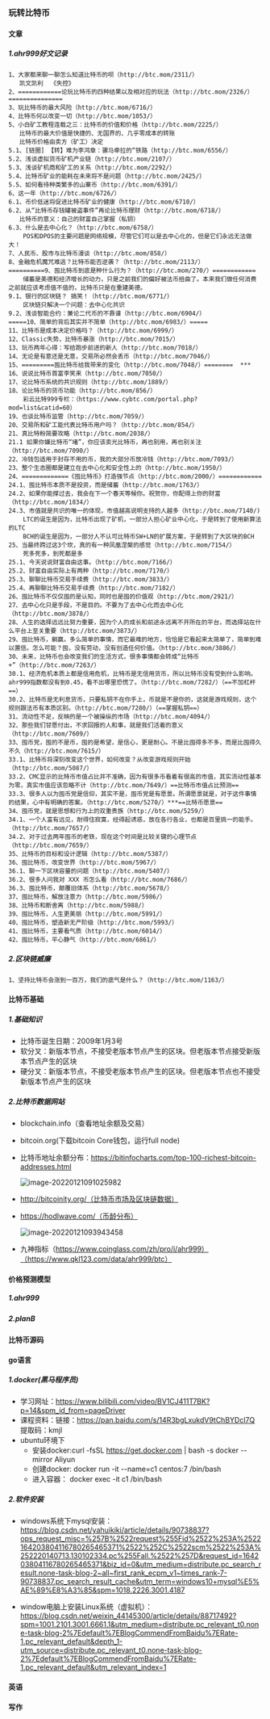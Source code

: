### 玩转比特币

#### 文章

##### 1.ahr999好文记录

```pyt
1、大家都来聊一聊怎么知道比特币的呗（http://btc.mom/2311/）
   凯文凯利  《失控》
2、============论玩比特币的四种结果以及相对应的玩法（http://btc.mom/2326/）===============
3、玩比特币的最大风险（http://btc.mom/6716/）
4、比特币何以改变一切（http://btc.mom/1053/）
5、小白矿工教程连载之三：比特币的价值和价格（http://btc.mom/2225/）
   比特币的最大价值是快捷的、无国界的、几乎零成本的转账
   比特币价格由卖方（矿工）决定
5.1、[链圈] 【转】难为李鸿章：骡马牵拉的“铁路（http://btc.mom/6556/）
5.2、浅谈虚拟货币矿机产业链（http://btc.mom/2107/）
5.3、浅谈矿机商和矿工的关系（http://btc.mom/2292/）
5.4、比特币矿业的能耗在未来将不是问题（http://btc.mom/2425/）
5.5、如何看待种类繁多的山寨币（http://btc.mom/6391/）
6、这一年（http://btc.mom/6726/）
6.1、币价低迷将促进比特币矿业的健康（http://btc.mom/6710/）
6.2、从“比特币存钱罐被盗事件”再论比特币理财（http://btc.mom/6718/）
   比特币的意义：自己的财富自己掌握（私钥）
6.3、什么是去中心化？（http://btc.mom/6758/）
	POS和DPOS的主要问题是网络规模，尽管它们可以是去中心化的，但是它们永远无法做大！
7、人民币、股市与比特币漫谈（http://btc.mom/858/）
8、金融危机魔咒难逃？比特币能否逆袭？（http://btc.mom/2113/）
==========9、囤比特币到底是种什么行为？（http://btc.mom/270/）============
	储蓄是美德和经济增长的动力，只是之前我们的偏好被法币扭曲了。本来我们做任何消费之前就应该考虑值不值的，比特币只是在重建美德。
9.1、银行的区块链？ 搞笑！（http://btc.mom/6771/）
	区块链只解决一个问题：去中心化共识
9.2、浅谈智能合约：兼论二代币的不靠谱（http://btc.mom/6904/）
=====10、简单的背后其实并不简单（http://btc.mom/6983/）=====
11、比特币是成本决定价格吗？（http://btc.mom/6999/）
12、Classic失势，比特币暴涨（http://btc.mom/7015/）
13、玩币两年心得：写给跑步前进的新人（http://btc.mom/7018/）
14、无论是有意还是无意，交易所必然会丢币（http://btc.mom/7046/）
15、=========囤比特币给我带来的变化（http://btc.mom/7048/）========  ***
16、说说比特币首富李笑来（http://btc.mom/7050/）
17、论比特币系统的共识规则（http://btc.mom/1889/）
18、论比特币的货币功能（http://btc.mom/856/）
	彩云比特999专栏：（https://www.cybtc.com/portal.php?mod=list&catid=60）
19、也谈比特币监管（http://btc.mom/7059/）
20、交易所和矿工能代表比特币用户吗？（http://btc.mom/854/）
21、真比特粉简要攻略（http://btc.mom/2038/）
21.1 如果你嫌比特币“堵”，你应该卖光比特币，再也别用，再也别关注（http://btc.mom/7090/）
22、冷钱包适用于封存不用的币，我的大部分币放冷钱（http://btc.mom/7093/）
23、整个生态圈都是建立在去中心化和安全性上的（http://btc.mom/1950/）
24、=============《囤比特币》打造强节点（http://btc.mom/2000/）============
24.1、囤比特币本质不是投资，而是储蓄（http://btc.mom/1763/）
24.2、如果你能撑过去，我会在下一个春天等候你。祝贺你，你配得上你的财富（http://btc.mom/1834/）
24.3、市值就是共识的唯一的体现，市值越高说明支持的人越多（http://btc.mom/7140/)
	LTC的诞生是因为，比特币出现了矿机，一部分人担心矿业中心化，于是转到了使用新算法的LTC
	BCH的诞生是因为，一部分人不认可比特币SW+LN的扩展方案，于是转到了大区块的BCH
25、当最终跨过这3个坎，真的有一种凤凰涅槃的感觉（http://btc.mom/7154/）
	死多死多，到死都是多
25.1、今天说说财富自由这事。（http://btc.mom/7166/）
25.2、财富自由实际上有两种（http://btc.mom/7170/）
25.3、聊聊比特币交易手续费（http://btc.mom/3833/）
25.4、再聊聊比特币交易手续费（http://btc.mom/7182/）
26、囤比特币不仅仅囤的是认知，同时也是囤的价值观（http://btc.mom/2921/）
27、去中心化只是手段，不是目的。不要为了去中心化而去中心化（http://btc.mom/3878/）
28、人生的选择远远比努力重要，因为个人的成长和前途永远离不开所在的平台，而选择站在什么平台上至关重要（http://btc.mom/3873/）
29、囤比特币，躺赢。多么简单的事情，而它最难的地方，恰恰是它看起来太简单了，简单到难以置信。怎么可能？囤，没有劳动，没有创造任何价值。（http://btc.mom/3886/）
30、未来，比特币也会改变我们的生活方式，很多事情都会转成“比特币+”（http://btc.mom/7263/）
30.1、经济危机本质上都是信用危机，比特币是无信用货币，所以比特币没有受到什么影响。ahr999指数都没有到0.45，看不出哪里恐慌了。（http://btc.mom/7282/）（==不加杠杆==）
30.2、比特币是无利息货币，只要私钥不在你手上，币就是不是你的，这就是游戏规则，这个规则跟法币有本质区别。（http://btc.mom/7280/）（==掌握私钥==）
31、流动性不足，反映的是一个被操纵的市场（http://btc.mom/4094/）
32、那些我们甘愿付出，不求回报的人和事，就是我们活着的意义（http://btc.mom/7609/）
33、囤币党，囤的不是币，囤的是希望，是信心，更是耐心。不是比囤得多不多，而是比囤得久不久（http://btc.mom/7615/）
33.1、比特币将深刻改变这个世界，如何改变？从改变游戏规则开始（http://btc.mom/5087/）
33.2、CMC显示的比特币市值占比并不准确，因为有很多币看着有很高的市值，其实流动性基本为零，真实市值应该忽略不计（http://btc.mom/7649/）==比特币市值占比预测==
33.3、很多人以为囤币党是信仰，其实不是，囤币党是有愿景。所谓愿景就是，对于这件事情的结果，心中有明确的答案。（http://btc.mom/5270/）***==比特币愿景==
34、囤币党，就是思想和行为上的双重贵族（http://btc.mom/5259/）
34.1、一个人富有远见，耐得住寂寞，经得起诱惑，放在各行各业，也都是百里挑一的能手。（http://btc.mom/7657/）
34.2、对于过去两年囤币的老铁，现在这个时间是比较关键的心理节点（http://btc.mom/7659/）
35、比特币的目标和设计逻辑（http://btc.mom/5387/）
36、囤比特币，改变世界（http://btc.mom/5967/）
36.1、聊一下区块容量的问题（http://btc.mom/5407/）
36.2、很多人问我对 XXX 币怎么看（http://btc.mom/7686/）
36.3、囤比特币，颠覆旧体系（http://btc.mom/5678/）
37、囤比特币，解放注意力（http://btc.mom/5986/）
38、比特币和断舍离（http://btc.mom/5988/）
39、囤比特币，人生更美丽（http://btc.mom/5991/）
40、囤比特币，塑造新无产阶级（http://btc.mom/5993/）
41、囤比特币，主要看气质（http://btc.mom/6014/）
42、囤比特币，平心静气（http://btc.mom/6861/）
```

##### 2.区块链威廉

```pyth
1、坚持比特币会涨到一百万，我们的底气是什么？（http://btc.mom/1163/）

```



#### 比特币基础

##### 1.基础知识

- 比特币诞生日期：2009年1月3号
- 软分叉：新版本节点，不接受老版本节点产生的区块。但老版本节点接受新版本节点产生的区块
- 硬分叉：新版本节点，不接受老版本节点产生的区块。但老版本节点也不接受新版本节点产生的区块

##### 2.比特币数据网站

- blockchain.info（查看地址余额及交易）

- bitcoin.org(下载bitcoin Core钱包，运行full node)

- 比特币地址余额分布：https://bitinfocharts.com/top-100-richest-bitcoin-addresses.html

  ![image-20220121091025982](玩转比特币.assets/image-20220121091025982.png)

- http://bitcoinity.org/（比特币市场及区块链数据）

- https://hodlwave.com/（币龄分布）

  ![image-20220121093943458](玩转比特币.assets/image-20220121093943458.png)



- 九神指标（https://www.coinglass.com/zh/pro/i/ahr999）（https://www.qkl123.com/data/ahr999/btc）

#### 价格预测模型

##### 1.ahr999



##### 2.planB



#### 比特币源码



#### go语言

##### 1.docker(黑马程序员)

- 学习网址：https://www.bilibili.com/video/BV1CJ411T7BK?p=14&spm_id_from=pageDriver
- 课程资料：链接：https://pan.baidu.com/s/14R3bgLxukdV9tChBYDcl7Q  提取码：kmjl 
- ubuntu环境下
	- 安装docker:curl -fsSL https://get.docker.com | bash -s docker --mirror Aliyun
	- 创建docker: docker run -it --name=c1 centos:7 /bin/bash
	- 进入容器： docker exec -it c1 /bin/bash


##### 2.软件安装

- windows系统下mysql安装：https://blog.csdn.net/yahuikiki/article/details/90738837?ops_request_misc=%257B%2522request%255Fid%2522%253A%2522164203804116780265465371%2522%252C%2522scm%2522%253A%252220140713.130102334.pc%255Fall.%2522%257D&request_id=164203804116780265465371&biz_id=0&utm_medium=distribute.pc_search_result.none-task-blog-2~all~first_rank_ecpm_v1~times_rank-7-90738837.pc_search_result_cache&utm_term=windows10+mysql%E5%AE%89%E8%A3%85&spm=1018.2226.3001.4187

- window电脑上安装Linux系统（虚拟机）：https://blog.csdn.net/weixin_44145300/article/details/88717492?spm=1001.2101.3001.6661.1&utm_medium=distribute.pc_relevant_t0.none-task-blog-2%7Edefault%7EBlogCommendFromBaidu%7ERate-1.pc_relevant_default&depth_1-utm_source=distribute.pc_relevant_t0.none-task-blog-2%7Edefault%7EBlogCommendFromBaidu%7ERate-1.pc_relevant_default&utm_relevant_index=1

#### 英语

#### 写作




